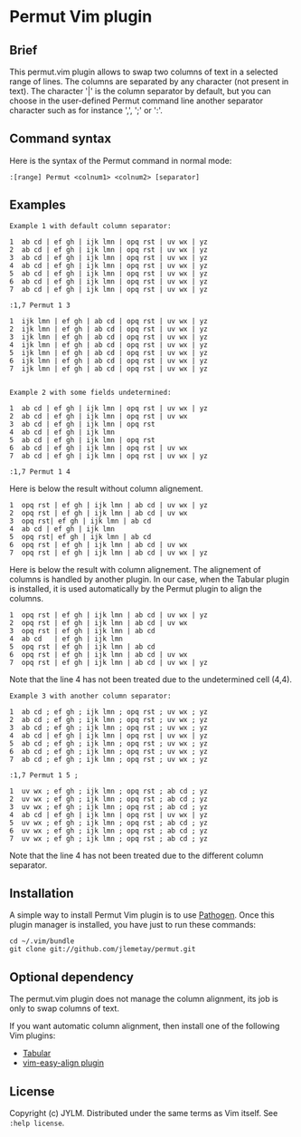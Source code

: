 Permut Vim plugin
=================

Brief
-----

This permut.vim plugin allows to swap two columns of text in a selected range
of lines.  The columns are separated by any character (not present in text).
The character '|' is the column separator by default, but you can choose in
the user-defined Permut command line another separator character such as for
instance ',', ';' or ':'.


Command syntax
--------------

Here is the syntax of the Permut command in normal mode:

    :[range] Permut <colnum1> <colnum2> [separator]



Examples
--------

    Example 1 with default column separator:

    1  ab cd | ef gh | ijk lmn | opq rst | uv wx | yz
    2  ab cd | ef gh | ijk lmn | opq rst | uv wx | yz
    3  ab cd | ef gh | ijk lmn | opq rst | uv wx | yz
    4  ab cd | ef gh | ijk lmn | opq rst | uv wx | yz
    5  ab cd | ef gh | ijk lmn | opq rst | uv wx | yz
    6  ab cd | ef gh | ijk lmn | opq rst | uv wx | yz
    7  ab cd | ef gh | ijk lmn | opq rst | uv wx | yz

    :1,7 Permut 1 3

    1  ijk lmn | ef gh | ab cd | opq rst | uv wx | yz
    2  ijk lmn | ef gh | ab cd | opq rst | uv wx | yz
    3  ijk lmn | ef gh | ab cd | opq rst | uv wx | yz
    4  ijk lmn | ef gh | ab cd | opq rst | uv wx | yz
    5  ijk lmn | ef gh | ab cd | opq rst | uv wx | yz
    6  ijk lmn | ef gh | ab cd | opq rst | uv wx | yz
    7  ijk lmn | ef gh | ab cd | opq rst | uv wx | yz


    Example 2 with some fields undetermined:

    1  ab cd | ef gh | ijk lmn | opq rst | uv wx | yz
    2  ab cd | ef gh | ijk lmn | opq rst | uv wx
    3  ab cd | ef gh | ijk lmn | opq rst
    4  ab cd | ef gh | ijk lmn
    5  ab cd | ef gh | ijk lmn | opq rst
    6  ab cd | ef gh | ijk lmn | opq rst | uv wx
    7  ab cd | ef gh | ijk lmn | opq rst | uv wx | yz

    :1,7 Permut 1 4

Here is below the result without column alignement.

    1  opq rst | ef gh | ijk lmn | ab cd | uv wx | yz
    2  opq rst | ef gh | ijk lmn | ab cd | uv wx
    3  opq rst| ef gh | ijk lmn | ab cd 
    4  ab cd | ef gh | ijk lmn
    5  opq rst| ef gh | ijk lmn | ab cd 
    6  opq rst | ef gh | ijk lmn | ab cd | uv wx
    7  opq rst | ef gh | ijk lmn | ab cd | uv wx | yz

Here is below the result with column alignement.
The alignement of columns is handled by another plugin.
In our case, when the Tabular plugin is installed,
it is used automatically by the Permut plugin to align the columns.

    1  opq rst | ef gh | ijk lmn | ab cd | uv wx | yz
    2  opq rst | ef gh | ijk lmn | ab cd | uv wx
    3  opq rst | ef gh | ijk lmn | ab cd
    4  ab cd   | ef gh | ijk lmn
    5  opq rst | ef gh | ijk lmn | ab cd
    6  opq rst | ef gh | ijk lmn | ab cd | uv wx
    7  opq rst | ef gh | ijk lmn | ab cd | uv wx | yz

Note that the line 4 has not been treated due to
the undetermined cell (4,4).


    Example 3 with another column separator:

    1  ab cd ; ef gh ; ijk lmn ; opq rst ; uv wx ; yz
    2  ab cd ; ef gh ; ijk lmn ; opq rst ; uv wx ; yz
    3  ab cd ; ef gh ; ijk lmn ; opq rst ; uv wx ; yz
    4  ab cd | ef gh | ijk lmn | opq rst | uv wx | yz
    5  ab cd ; ef gh ; ijk lmn ; opq rst ; uv wx ; yz
    6  ab cd ; ef gh ; ijk lmn ; opq rst ; uv wx ; yz
    7  ab cd ; ef gh ; ijk lmn ; opq rst ; uv wx ; yz

    :1,7 Permut 1 5 ;

    1  uv wx ; ef gh ; ijk lmn ; opq rst ; ab cd ; yz
    2  uv wx ; ef gh ; ijk lmn ; opq rst ; ab cd ; yz
    3  uv wx ; ef gh ; ijk lmn ; opq rst ; ab cd ; yz
    4  ab cd | ef gh | ijk lmn | opq rst | uv wx | yz
    5  uv wx ; ef gh ; ijk lmn ; opq rst ; ab cd ; yz
    6  uv wx ; ef gh ; ijk lmn ; opq rst ; ab cd ; yz
    7  uv wx ; ef gh ; ijk lmn ; opq rst ; ab cd ; yz

Note that the line 4 has not been treated due to
the different column separator.


Installation
------------

A simple way to install Permut Vim plugin is to use
[Pathogen](https://github.com/tpope/vim-pathogen).
Once this plugin manager is installed, you have just to
run these commands:

    cd ~/.vim/bundle
    git clone git://github.com/jlemetay/permut.git


Optional dependency
-------------------

The permut.vim plugin does not manage the column alignment, its job is only
to swap columns of text.

If you want automatic column alignment, then install one of the following Vim plugins:
- [Tabular](https://github.com/godlygeek/tabular)
- [vim-easy-align plugin](https://github.com/junegunn/vim-easy-align)


License
-------
Copyright (c) JYLM. Distributed under the same terms as Vim itself. See `:help license`.


